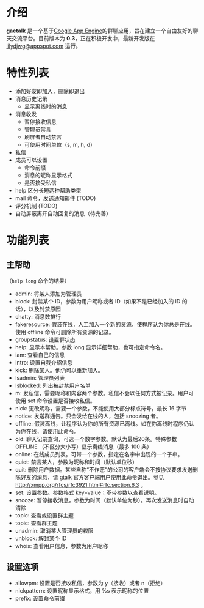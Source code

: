 介绍
====
**gaetalk** 是一个基于[Google App Engine][GAE]的群聊应用，旨在建立一个自由友好的聊天交流平台。目前版本为 **0.3**，正在积极开发中，最新开发版在 lilydjwg@appspot.com 运行。

特性列表
========
* 添加好友即加入，删除即退出
* 消息历史记录
  * 显示离线时的消息
* 消息收发
  * 暂停接收信息
  * 管理员禁言
  * 刷屏者自动禁言
  * 可使用时间单位（s, m, h, d）
* 私信
* 成员可以设置
  * 命令前缀
  * 消息的昵称显示格式
  * 是否接受私信
* help 区分长短两种帮助类型
* mail 命令，发送通知邮件 (TODO)
* 评分机制 (TODO)
* 自动屏蔽离开自动回复的消息（待完善）

功能列表
========

主帮助
------
（`help long` 命令的结果）

* admin:	将某人添加为管理员
* block:	封禁某个 ID，参数为用户昵称或者 ID（如果不是已经加入的 ID 的话），以及封禁原因
* chatty:	消息数排行
* fakeresource:	假装在线，人工加入一个新的资源，使程序认为你总是在线。使用 offline 命令可删除所有资源的记录。
* groupstatus:	设置群状态
* help:	显示本帮助。参数 long 显示详细帮助，也可指定命令名。
* iam:	查看自己的信息
* intro:	设置自我介绍信息
* kick:	删除某人。他仍可以重新加入。
* lsadmin:	管理员列表
* lsblocked:	列出被封禁用户名单
* m:	发私信，需要昵称和内容两个参数。私信不会以任何方式被记录。用户可使用 set 命令设置是否接收私信。
* nick:	更改昵称，需要一个参数，不能使用大部分标点符号，最长 16 字节
* notice:	发送群通告。只会发给在线的人，包括 snoozing 者。
* offline:	假装离线，让程序认为你的所有资源已离线。如在你离线时程序仍认为你在线，请使用此命令。
* old:	聊天记录查询，可选一个数字参数。默认为最后20条。特殊参数 OFFLINE （不区分大小写）显示离线消息（最多 100 条）
* online:	在线成员列表。可带一个参数，指定在名字中出现的一个子串。
* quiet:	禁言某人，参数为昵称和时间（默认单位秒）
* quit:	删除用户数据。某些自称“不作恶”的公司的客户端会不按协议要求发送删除好友的消息，请 gtalk 官方客户端用户使用此命令退出。参见 http://xmpp.org/rfcs/rfc3921.html#rfc.section.6.3 。
* set:	设置参数。参数格式 key=value；不带参数以查看说明。
* snooze:	暂停接收消息，参数为时间（默认单位为秒）。再次发送消息时自动清除
* topic:	查看或设置群主题
* topic:	查看群主题
* unadmin:	取消某人管理员的权限
* unblock:	解封某个 ID
* whois:	查看用户信息，参数为用户昵称

设置选项
--------
* allowpm:	设置是否接收私信，参数为 y（接收）或者 n（拒绝）
* nickpattern:	设置昵称显示格式，用 %s 表示昵称的位置
* prefix:	设置命令前缀

[GAE]:http://code.google.com/appengine/
